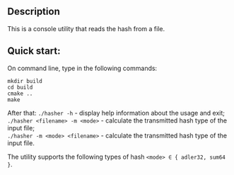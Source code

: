 
## Description
This is a console utility that reads the hash from a file.

## Quick start:
On command line, type in the following commands:

`mkdir build`  
`cd build`  
`cmake ..`  
`make`  

After that:
`./hasher -h` - display help information about the usage and exit;  
`./hasher <filename> -m <mode>` - calculate the transmitted hash type of the input file;  
`./hasher -m <mode> <filename>` - calculate the transmitted hash type of the input file.  

The utility supports the following types of hash `<mode> ∈ { adler32, sum64 }`.

